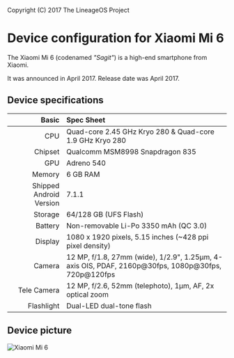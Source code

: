 Copyright (C) 2017 The LineageOS Project

Device configuration for Xiaomi Mi 6
=========================================

The Xiaomi Mi 6 (codenamed _"Sagit"_) is a high-end smartphone from Xiaomi.

It was announced in April 2017. Release date was April 2017.

## Device specifications

Basic   | Spec Sheet
-------:|:-------------------------
CPU     | Quad-core 2.45 GHz Kryo 280 & Quad-core 1.9 GHz Kryo 280
Chipset | Qualcomm MSM8998 Snapdragon 835
GPU     | Adreno 540
Memory  | 6 GB RAM
Shipped Android Version | 7.1.1
Storage | 64/128 GB (UFS Flash)
Battery | Non-removable Li-Po 3350 mAh (QC 3.0)
Display | 1080 x 1920 pixels, 5.15 inches (~428 ppi pixel density)
Camera  | 12 MP, f/1.8, 27mm (wide), 1/2.9", 1.25µm, 4-axis OIS, PDAF, 2160p@30fps, 1080p@30fps, 720p@120fps
Tele Camera |  12 MP, f/2.6, 52mm (telephoto), 1µm, AF, 2x optical zoom
Flashlight | Dual-LED dual-tone flash

## Device picture

![Xiaomi Mi 6](https://i01.appmifile.com/webfile/globalimg/18/FE4CBE4E-0E35-6EEF-6E4A-28D875DF3A6C.jpg "Xiaomi Mi 6")
